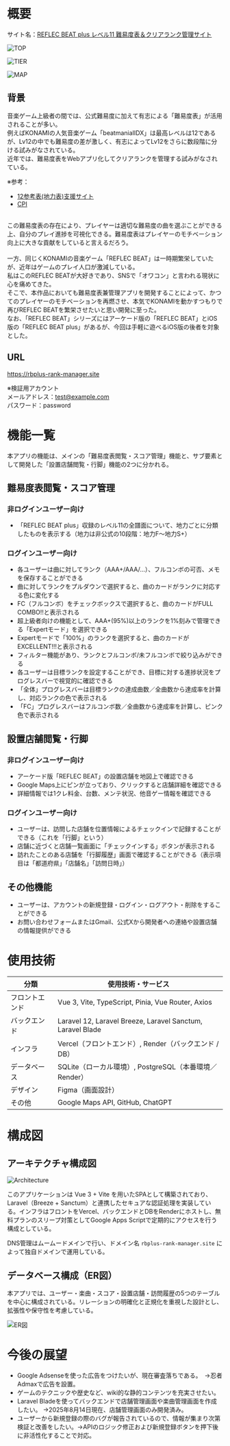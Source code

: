 # 概要
サイト名：[REFLEC BEAT plus レベル11 難易度表＆クリアランク管理サイト](https://rbplus-rank-manager.site)

![TOP](./public/top.png)

![TIER](./public/tier.png)

![MAP](./public/map.png)

## 背景
音楽ゲーム上級者の間では、公式難易度に加えて有志による「難易度表」が活用されることが多い。<br>
例えばKONAMIの人気音楽ゲーム「beatmaniaⅡDX」は最高レベルは12であるが、Lv12の中でも難易度の差が激しく、有志によってLv12をさらに数段階に分ける試みがなされている。<br>
近年では、難易度表をWebアプリ化してクリアランクを管理する試みがなされている。<br>

※参考：<br>
- [12参考表(地力表)支援サイト](https://sp12.iidx.app)
- [CPI](https://cpi.makecir.com)
<br>
この難易度表の存在により、プレイヤーは適切な難易度の曲を選ぶことができる上、自分のプレイ進捗を可視化できる。難易度表はプレイヤーのモチベーション向上に大きな貢献をしていると言えるだろう。<br>
<br>
一方、同じくKONAMIの音楽ゲーム「REFLEC BEAT」は一時期繁栄していたが、近年はゲームのプレイ人口が激減している。<br>
私はこのREFLEC BEATが大好きであり、SNSで「オワコン」と言われる現状に心を痛めてきた。<br>
そこで、本作品においても難易度表兼管理アプリを開発することによって、かつてのプレイヤーのモチベーションを再燃させ、本気でKONAMIを動かすつもりで再びREFLEC BEATを繁栄させたいと思い開発に至った。<br>
なお、「REFLEC BEAT」シリーズにはアーケード版の「REFLEC BEAT」とiOS版の「REFLEC BEAT plus」があるが、今回は手軽に遊べるiOS版の後者を対象とした。<br>

## URL
https://rbplus-rank-manager.site

※検証用アカウント<br>
メールアドレス：test@example.com<br>
パスワード：password<br>

# 機能一覧
本アプリの機能は、メインの「難易度表閲覧・スコア管理」機能と、サブ要素として開発した「設置店舗閲覧・行脚」機能の2つに分かれる。
## 難易度表閲覧・スコア管理
### 非ログインユーザー向け
- 「REFLEC BEAT plus」収録のレベル11の全譜面について、地力ごとに分類したものを表示する（地力は非公式の10段階：地力F〜地力S+）
### ログインユーザー向け
- 各ユーザーは曲に対してランク（AAA+/AAA/...）、フルコンボの可否、メモを保存することができる
- 曲に対してランクをプルダウンで選択すると、曲のカードがランクに対応する色に変化する
- FC（フルコンボ）をチェックボックスで選択すると、曲のカードがFULL COMBO!!と表示される
- 超上級者向けの機能として、AAA+(95%)以上のランクを1%刻みで管理できる「Expertモード」を選択できる
- Expertモードで「100%」のランクを選択すると、曲のカードがEXCELLENT!!!と表示される
- フィルター機能があり、ランクとフルコンボ/未フルコンボで絞り込みができる
- 各ユーザーは目標ランクを設定することができ、目標に対する進捗状況をプログレスバーで視覚的に確認できる
- 「全体」プログレスバーは目標ランクの達成曲数／全曲数から達成率を計算し、対応ランクの色で表示される
- 「FC」プログレスバーはフルコンボ数／全曲数から達成率を計算し、ピンク色で表示される

## 設置店舗閲覧・行脚
### 非ログインユーザー向け
- アーケード版「REFLEC BEAT」の設置店舗を地図上で確認できる
- Google Maps上にピンが立っており、クリックすると店舗詳細を確認できる
- 詳細情報では1クレ料金、台数、メンテ状況、他音ゲー情報を確認できる
### ログインユーザー向け
- ユーザーは、訪問した店舗を位置情報によるチェックインで記録することができる（これを「行脚」という）
- 店舗に近づくと店舗一覧画面に「チェックインする」ボタンが表示される
- 訪れたことのある店舗を「行脚履歴」画面で確認することができる（表示項目は「都道府県」「店舗名」「訪問日時」）

## その他機能
- ユーザーは、アカウントの新規登録・ログイン・ログアウト・削除をすることができる
- お問い合わせフォームまたはGmail、公式Xから開発者への連絡や設置店舗の情報提供ができる


# 使用技術

| 分類          | 使用技術・サービス                                      |
|---------------|---------------------------------------------------------|
| フロントエンド | Vue 3, Vite, TypeScript, Pinia, Vue Router, Axios     |
| バックエンド   | Laravel 12, Laravel Breeze, Laravel Sanctum, Laravel Blade     |
| インフラ       | Vercel（フロントエンド）, Render（バックエンド / DB）           |
| データベース   | SQLite（ローカル環境）, PostgreSQL（本番環境／Render）         |
| デザイン       | Figma（画面設計）|
| その他         | Google Maps API, GitHub, ChatGPT |


# 構成図
## アーキテクチャ構成図

![Architecture](./public/Architecture-20250814.jpg)

このアプリケーションは Vue 3 + Vite を用いたSPAとして構築されており、Laravel（Breeze + Sanctum）と連携したセキュアな認証処理を実装している。インフラはフロントをVercel、バックエンドとDBをRenderにホストし、無料プランのスリープ対策としてGoogle Apps Scriptで定期的にアクセスを行う構成としている。

DNS管理はムームードメインで行い、ドメイン名 `rbplus-rank-manager.site` によって独自ドメインで運用している。

## データベース構成（ER図）

本アプリでは、ユーザー・楽曲・スコア・設置店舗・訪問履歴の5つのテーブルを中心に構成されている。リレーションの明確化と正規化を重視した設計とし、拡張性や保守性を考慮している。

![ER図](./public/er-diagram-20250814.png)


# 今後の展望
- Google Adsenseを使った広告をつけたいが、現在審査落ちである。　→忍者Admaxで広告を設置。
- ゲームのテクニックや歴史など、wiki的な静的コンテンツを充実させたい。
- Laravel Bladeを使ってバックエンドで店舗管理画面や楽曲管理画面を作成したい。 →2025年8月14日現在、店舗管理画面のみ開発済み。
- ユーザーから新規登録の際のバグが報告されているので、情報が集まり次第検証と改善をしたい。→APIのロジック修正および新規登録ボタンを押下後に非活性化することで対応。
